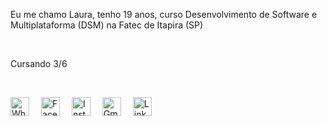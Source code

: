 <p>Eu me chamo Laura, tenho 19 anos, curso Desenvolvimento de Software e Multiplataforma (DSM) na Fatec de Itapira (SP)</p><br>
<p>Cursando 3/6</p><br>
<p align="justify">
  <a href="https://wa.me/5519998728293" target="_blank"><img src="https://cdn-icons-png.flaticon.com/512/174/174879.png" alt="WhatsApp" width="30px" style="margin-right: 15px;"></a>
  <a href="https://www.facebook.com/la.cirino" target="_blank"><img src="https://cdn-icons-png.flaticon.com/512/5968/5968764.png" alt="Facebook" width="30px" style="margin-right: 15px;"></a>
  <a href="https://www.instagram.com/laurinha_brianti_/" target="_blank"><img src="https://cdn-icons-png.flaticon.com/512/5968/5968776.png" alt="Instagram" width="30px" style="margin-right: 15px;"></a>
  <a href="mailto:briantilaura5@gmail.com" target="_blank"><img src="https://cdn1.iconfinder.com/data/icons/google-new-logos-1/32/gmail_new_logo-512.png" alt="Gmail" width="30px" style="margin-right: 15px;"></a>
  <a href="https://www.linkedin.com/in/laura-brianti-4b7034258/" target="_blank"><img src="https://icones.pro/wp-content/uploads/2021/03/icone-linkedin-ronde-originale.png" alt="LinkedIn" width="30px"></a>
</p>

